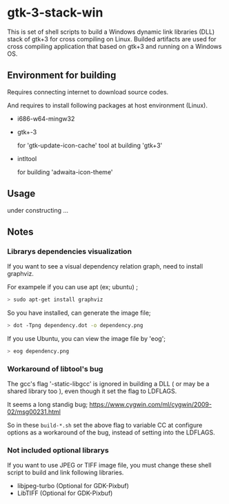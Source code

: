 # gtk-3-stack-win

This is set of shell scripts to build a Windows dynamic link libraries (DLL) stack of gtk+3 for cross compiling on Linux.
Builded artifacts are used for cross compiling application that based on gtk+3 and running on a Windows OS.



## Environment for building

Requires connecting internet to download source codes.

And requires to install following packages at host environment (Linux).

* i686-w64-mingw32

* gtk+-3

  for 'gtk-update-icon-cache' tool at building 'gtk+3'

* intltool

  for building 'adwaita-icon-theme'



## Usage

under constructing ...



## Notes

### Librarys dependencies visualization

If you want to see a visual dependency relation graph, need to install graphviz.

For exampele if you can use apt (ex; ubuntu) ;

```sh
> sudo apt-get install graphviz
```

So you have installed, can generate the image file;

```sh
> dot -Tpng dependency.dot -o dependency.png
```

If you use Ubuntu, you can view the image file by 'eog';

```sh
> eog dependency.png
```

### Workaround of libtool's bug

The gcc's flag '-static-libgcc' is ignored in building a DLL ( or may be a shared library too ),
even though it set the flag to LDFLAGS.

It seems a long standig bug; https://www.cygwin.com/ml/cygwin/2009-02/msg00231.html

So in these ``build-*.sh`` set the above flag to variable CC at configure options as a workaround of the bug,
instead of setting into the LDFLAGS.


### Not included optional librarys

If you want to use JPEG or TIFF image file,
you must change these shell script to build and link following libraries.

* libjpeg-turbo (Optional for GDK-Pixbuf)
* LibTIFF (Optional for GDK-Pixbuf)

